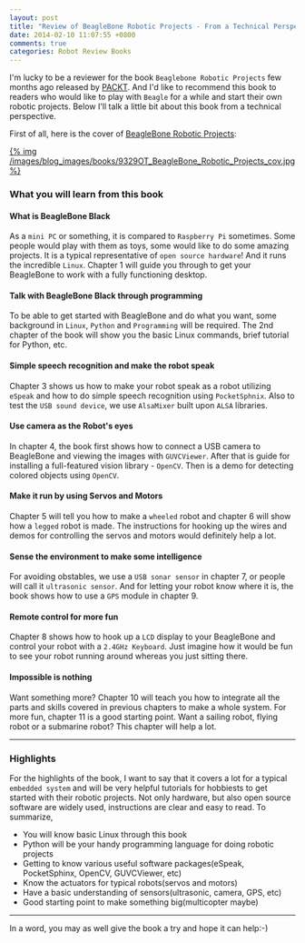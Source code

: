 ```yaml
---
layout: post
title: "Review of BeagleBone Robotic Projects - From a Technical Perspective"
date: 2014-02-10 11:07:55 +0800
comments: true
categories: Robot Review Books
---
```


I'm lucky to be a reviewer for the book `Beaglebone Robotic Projects` few months ago released by [PACKT](http://www.packtpub.com/). And I'd like to recommend this book to readers who would like to play with `Beagle` for a while and start their own robotic projects. Below I'll talk a little bit about this book from a technical perspective.

<!--more-->

First of all, here is the cover of [BeagleBone Robotic Projects](http://www.packtpub.com/beaglebone-robotic-projects/book):

[{% img /images/blog_images/books/9329OT_BeagleBone_Robotic_Projects_cov.jpg %}](http://www.packtpub.com/beaglebone-robotic-projects/book)

### What you will learn from this book
#### What is BeagleBone Black
As a `mini PC` or something, it is compared to `Raspberry Pi` sometimes. Some people would play with them as toys, some would like to do some amazing projects. It is a typical representative of `open source hardware`! And it runs the incredible `Linux`. Chapter 1 will guide you through to get your BeagleBone to work with a fully functioning desktop.

#### Talk with BeagleBone Black through programming
To be able to get started with BeagleBone and do what you want, some background in `Linux`, `Python` and `Programming` will be required. The 2nd chapter of the book will show you the basic Linux commands, brief tutorial for Python, etc.

#### Simple speech recognition and make the robot speak
Chapter 3 shows us how to make your robot speak as a robot utilizing `eSpeak` and how to do simple speech recognition using `PocketSphnix`. Also to test the `USB sound device`, we use `AlsaMixer` built upon `ALSA` libraries.

#### Use camera as the Robot's eyes
In chapter 4, the book first shows how to connect a USB camera to BeagleBone and viewing the images with `GUVCViewer`. After that is guide for installing a full-featured vision library - `OpenCV`. Then is a demo for detecting colored objects using `OpenCV`.

#### Make it run by using Servos and Motors
Chapter 5 will tell you how to make a `wheeled` robot and chapter 6 will show how a `legged` robot is made. The instructions for hooking up the wires and demos for controlling the servos and motors would definitely help a lot.

#### Sense the environment to make some intelligence
For avoiding obstables, we use a `USB sonar sensor` in chapter 7, or people will call it `ultrasonic sensor`. And for letting your robot know where it is, the book shows how to use a `GPS` module in chapter 9.

#### Remote control for more fun
Chapter 8 shows how to hook up a `LCD` display to your BeagleBone and control your robot with a `2.4GHz Keyboard`. Just imagine how it would be fun to see your robot running around whereas you just sitting there.

#### Impossible is nothing
Want something more? Chapter 10 will teach you how to integrate all the parts and skills covered in previous chapters to make a whole system. For more fun, chapter 11 is a good starting point. Want a sailing robot, flying robot or a submarine robot? This chapter will help a lot.

------------------------------

### Highlights
For the highlights of the book, I want to say that it covers a lot for a typical `embedded system` and will be very helpful tutorials for hobbiests to get started with their robotic projects. Not only hardware, but also open source software are widely used, instructions are clear and easy to read. To summarize,

*   You will know basic Linux through this book
*   Python will be your handy programming language for doing robotic projects
*   Getting to know various useful software packages(eSpeak, PocketSphinx, OpenCV, GUVCViewer, etc)
*   Know the actuators for typical robots(servos and motors)
*   Have a basic understanding of sensors(ultrasonic, camera, GPS, etc)
*   Good starting point to make something big(multicopter maybe)

------------------------------

In a word, you may as well give the book a try and hope it can help:-)
